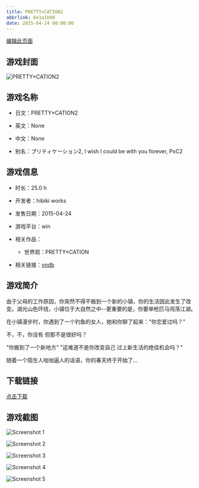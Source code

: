 ```yaml
---
title: PRETTY×CATION2
abbrlink: 6e1a1b08
date: 2015-04-24 00:00:00
---
```

[编辑此页面](https://github.com/ACG-3/ADV3-source/blob/main/source/_posts/games/PRETTY%C3%97CATION2.md)

## 游戏封面

![PRETTY×CATION2](https://pan.timero.xyz/d/onedrive/img_lib_001/PRETTY%C3%97CATION2_cover.avif)


## 游戏名称

- 日文：PRETTY×CATION2
- 英文：None
- 中文：None

- 别名：プリティケーション2, I wish I could be with you forever, PxC2


## 游戏信息

- 时长：25.0 h
- 开发者：hibiki works
- 发售日期：2015-04-24
- 游戏平台：win
- 相关作品：
   - 世界观：PRETTY×CATION

- 相关链接：[vndb](https://vndb.org/v16340)


## 游戏简介

由于父母的工作原因，你突然不得不搬到一个新的小镇，你的生活因此发生了改变。湖光山色环绕，小镇位于大自然之中--更重要的是，你要单枪匹马闯荡江湖。

在小镇漫步时，你遇到了一个钓鱼的女人，她和你聊了起来："你恋爱过吗？"

不，不，你没有 但那不是很好吗？

"你搬到了一个新地方" "这难道不是你改变自己 过上新生活的绝佳机会吗？"

随着一个陌生人咄咄逼人的话语，你的春天终于开始了...


## 下载链接

[点击下载](https://pan.timero.xyz/onedrive/adv_lib_001/PRETTY%C3%97CATION2)


## 游戏截图


![Screenshot 1](https://pan.timero.xyz/d/onedrive/img_lib_001/PRETTY%C3%97CATION2_Screenshot_1.avif)

![Screenshot 2](https://pan.timero.xyz/d/onedrive/img_lib_001/PRETTY%C3%97CATION2_Screenshot_2.avif)

![Screenshot 3](https://pan.timero.xyz/d/onedrive/img_lib_001/PRETTY%C3%97CATION2_Screenshot_3.avif)

![Screenshot 4](https://pan.timero.xyz/d/onedrive/img_lib_001/PRETTY%C3%97CATION2_Screenshot_4.avif)

![Screenshot 5](https://pan.timero.xyz/d/onedrive/img_lib_001/PRETTY%C3%97CATION2_Screenshot_5.avif)

